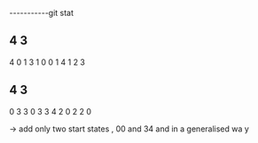 -----------git stat

4   3
-----
4   0
1   3
1   0
0   1
4   1
2   3

4   3
-----
0   3
3   0
3   3
4   2
0   2
2   0


-> add only two start states , 00 and 34 and  in a generalised wa y